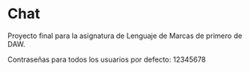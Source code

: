 # Chat

Proyecto final para la asignatura de Lenguaje de Marcas de primero de DAW.

Contraseñas para todos los usuarios por defecto: 12345678